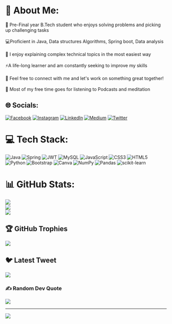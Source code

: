 # 💫 About Me:
🔭 Pre-Final year B.Tech student who enjoys solving problems and picking up challenging tasks<br><br>💻Proficient in Java, Data structures Algorithms, Spring boot, Data analysis <br><br>👯 I enjoy explaining complex technical topics in the most easiest way<br><br>⚡A life-long learner and am constantly seeking to improve my skills<br><br>💬 Feel free to connect with me and let's work on something great together!<br><br>🔭 Most of my free time goes for listening to Podcasts and meditation


## 🌐 Socials:
[![Facebook](https://img.shields.io/badge/Facebook-%231877F2.svg?logo=Facebook&logoColor=white)](https://facebook.com/sai.bargav.56) [![Instagram](https://img.shields.io/badge/Instagram-%23E4405F.svg?logo=Instagram&logoColor=white)](https://instagram.com/bargav_reddy_n) [![LinkedIn](https://img.shields.io/badge/LinkedIn-%230077B5.svg?logo=linkedin&logoColor=white)](https://linkedin.com/in/sai-bargav-nellepalli-74799b1bb) [![Medium](https://img.shields.io/badge/Medium-12100E?logo=medium&logoColor=white)](https://medium.com/@@saibargav1029) [![Twitter](https://img.shields.io/badge/Twitter-%231DA1F2.svg?logo=Twitter&logoColor=white)](https://twitter.com/saibargav) 

# 💻 Tech Stack:
![Java](https://img.shields.io/badge/java-%23ED8B00.svg?style=flat&logo=java&logoColor=white) ![Spring](https://img.shields.io/badge/spring-%236DB33F.svg?style=flat&logo=spring&logoColor=white) ![JWT](https://img.shields.io/badge/JWT-black?style=flat&logo=JSON%20web%20tokens) ![MySQL](https://img.shields.io/badge/mysql-%2300f.svg?style=flat&logo=mysql&logoColor=white) ![JavaScript](https://img.shields.io/badge/javascript-%23323330.svg?style=flat&logo=javascript&logoColor=%23F7DF1E) ![CSS3](https://img.shields.io/badge/css3-%231572B6.svg?style=flat&logo=css3&logoColor=white) ![HTML5](https://img.shields.io/badge/html5-%23E34F26.svg?style=flat&logo=html5&logoColor=white) ![Python](https://img.shields.io/badge/python-3670A0?style=flat&logo=python&logoColor=ffdd54) ![Bootstrap](https://img.shields.io/badge/bootstrap-%23563D7C.svg?style=flat&logo=bootstrap&logoColor=white) ![Canva](https://img.shields.io/badge/Canva-%2300C4CC.svg?style=flat&logo=Canva&logoColor=white) ![NumPy](https://img.shields.io/badge/numpy-%23013243.svg?style=flat&logo=numpy&logoColor=white) ![Pandas](https://img.shields.io/badge/pandas-%23150458.svg?style=flat&logo=pandas&logoColor=white) ![scikit-learn](https://img.shields.io/badge/scikit--learn-%23F7931E.svg?style=flat&logo=scikit-learn&logoColor=white)
# 📊 GitHub Stats:
![](https://github-readme-stats.vercel.app/api?username=saibargavnellepalli&theme=highcontrast&hide_border=false&include_all_commits=false&count_private=false)<br/>
![](https://github-readme-streak-stats.herokuapp.com/?user=saibargavnellepalli&theme=highcontrast&hide_border=false)<br/>
![](https://github-readme-stats.vercel.app/api/top-langs/?username=saibargavnellepalli&theme=highcontrast&hide_border=false&include_all_commits=false&count_private=false&layout=compact)

## 🏆 GitHub Trophies
![](https://github-profile-trophy.vercel.app/?username=saibargavnellepalli&theme=onedark&no-frame=false&no-bg=true&margin-w=4)

## 🐦 Latest Tweet
[![](https://gtce.itsvg.in/api?username=saibargav)](https://github.com/VishwaGauravIn/github-twitter-card-embed)

### ✍️ Random Dev Quote
![](https://quotes-github-readme.vercel.app/api?type=horizontal&theme=merko)

---
[![](https://visitcount.itsvg.in/api?id=saibargavnellepalli&icon=6&color=1)](https://visitcount.itsvg.in)

<!-- Proudly created with GPRM ( https://gprm.itsvg.in ) -->
